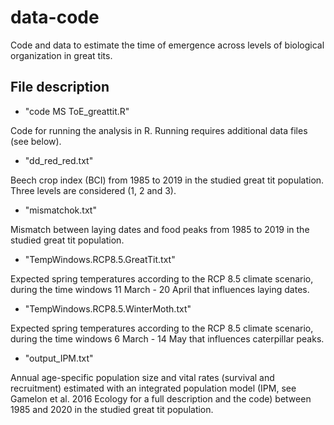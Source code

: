 # data-code

Code and data to estimate the time of emergence across levels of biological organization in great tits.

## File description

* "code MS ToE_greattit.R" 

Code for running the analysis in R.
Running requires additional data files (see below).

* "dd_red_red.txt" 

Beech crop index (BCI) from 1985 to 2019 in the studied great tit population. Three levels are considered (1, 2 and 3).

* "mismatchok.txt" 

Mismatch between laying dates and food peaks from 1985 to 2019 in the studied great tit population. 

* "TempWindows.RCP8.5.GreatTit.txt"

Expected spring temperatures according to the RCP 8.5 climate scenario, during the time windows 11 March - 20 April that influences laying dates.

* "TempWindows.RCP8.5.WinterMoth.txt"

Expected spring temperatures according to the RCP 8.5 climate scenario, during the time windows 6 March - 14 May that influences caterpillar peaks.

* "output_IPM.txt"

Annual age-specific population size and vital rates (survival and recruitment) estimated with an integrated population model (IPM, see Gamelon et al. 2016 Ecology for a full description and the code) between 1985 and 2020 in the studied great tit population.
